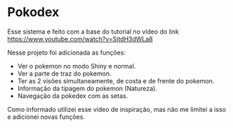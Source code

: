 # Pokodex
Esse sistema e feito com a base do tutorial no vídeo do link https://www.youtube.com/watch?v=SjtdH3dWLa8

Nesse projeto foi adicionada as funções:

  * Ver o pokemon no modo Shiny e normal.
  * Ver a parte de traz do pokemon.
  * Ter as 2 visões simultaneamente, de costa e de frente do pokemon.
  * Informação da tipagem do pokemon (Natureza).
  * Navegação da pokedex com as setas.

Como informado utilizei esse video de inspiração, mas não me limitei a isso e adicionei novas funções.
